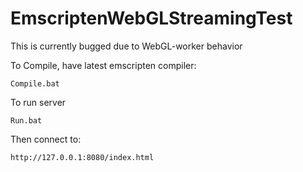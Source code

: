 # EmscriptenWebGLStreamingTest

This is currently bugged due to WebGL-worker behavior

To Compile, have latest emscripten compiler:
```
Compile.bat
```

To run server
```
Run.bat
```

Then connect to:
```
http://127.0.0.1:8080/index.html
```
